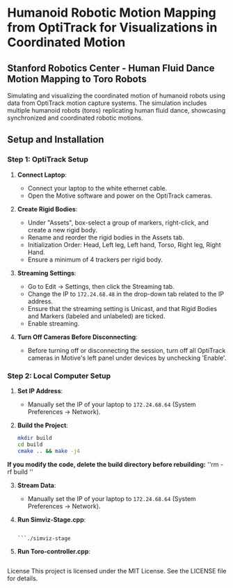 # Humanoid Robotic Motion Mapping from OptiTrack for Visualizations in Coordinated Motion
## Stanford Robotics Center - Human Fluid Dance Motion Mapping to Toro Robots
Simulating and visualizing the coordinated motion of humanoid robots using data from OptiTrack motion capture systems. The simulation includes multiple humanoid robots (toros) replicating human fluid dance, showcasing synchronized and coordinated robotic motions.

## Setup and Installation

### Step 1: OptiTrack Setup

1. **Connect Laptop**:
   - Connect your laptop to the white ethernet cable.
   - Open the Motive software and power on the OptiTrack cameras.

2. **Create Rigid Bodies**:
   - Under "Assets", box-select a group of markers, right-click, and create a new rigid body.
   - Rename and reorder the rigid bodies in the Assets tab.
   - Initialization Order: Head, Left leg, Left hand, Torso, Right leg, Right Hand.
   - Ensure a minimum of 4 trackers per rigid body.

3. **Streaming Settings**:
   - Go to Edit -> Settings, then click the Streaming tab.
   - Change the IP to `172.24.68.48` in the drop-down tab related to the IP address.
   - Ensure that the streaming setting is Unicast, and that Rigid Bodies and Markers (labeled and unlabeled) are ticked.
   - Enable streaming.

4. **Turn Off Cameras Before Disconnecting**:
   - Before turning off or disconnecting the session, turn off all OptiTrack cameras in Motive's left panel under devices by unchecking 'Enable'.

### Step 2: Local Computer Setup

1. **Set IP Address**:
   - Manually set the IP of your laptop to `172.24.68.64` (System Preferences -> Network).

2. **Build the Project**:
   ```sh
   mkdir build
   cd build
   cmake .. && make -j4

  **If you modify the code, delete the build directory before rebuilding:**
  ''rm -rf build ''

3. **Stream Data**:
   - Manually set the IP of your laptop to `172.24.68.64` (System Preferences -> Network).

4. **Run Simviz-Stage.cpp**:
   ```./simviz-stage
   
   ```./simviz-stage
   
6. **Run Toro-controller.cpp**:
   ```./toro-controller

License
This project is licensed under the MIT License. See the LICENSE file for details.
